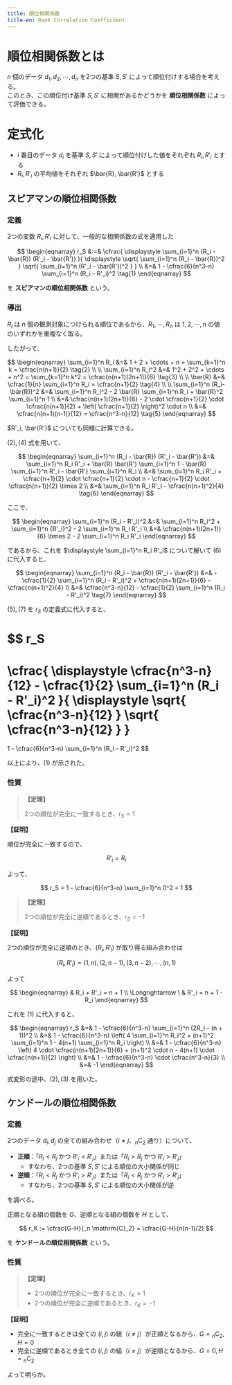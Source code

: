 ```yaml
---
title: 順位相関係数
title-en: Rank Correlation Coefficient
---
```


# 順位相関係数とは

$n$ 個のデータ $d_1, d_2, \cdots, d_n$ を2つの基準 $S, S'$ によって順位付けする場合を考える。  
このとき、この順位付け基準 $S, S'$ に相関があるかどうかを **順位相関係数** によって評価できる。


# 定式化

- $i$ 番目のデータ $d_i$ を基準 $S, S'$ によって順位付けした値をそれぞれ $R_i, R'_i$ とする
- $R_i, R'_i$ の平均値をそれぞれ $\bar{R}, \bar{R'}$ とする

## スピアマンの順位相関係数

### 定義

2つの変数 $R_i, R'_i$ に対して、一般的な相関係数の式を適用した

$$
\begin{eqnarray}
	r_S &:=& \cfrac{
		\displaystyle \sum_{i=1}^n (R_i - \bar{R}) (R'_i - \bar{R'})
	}{
		\displaystyle
		\sqrt{ \sum_{i=1}^n (R_i - \bar{R})^2 }
		\sqrt{ \sum_{i=1}^n (R'_i - \bar{R'})^2 }
	}
	\\ &=&
	1 - \cfrac{6}{n^3-n} \sum_{i=1}^n (R_i - R'_i)^2
	\tag{1}
\end{eqnarray}
$$

を **スピアマンの順位相関係数** という。

### 導出

$R_i$ は $n$ 個の観測対象につけられる順位であるから、$R_1, \cdots, R_n$ は $1, 2, \cdots, n$ の値のいずれかを重複なく取る。

したがって、

$$
\begin{eqnarray}
	\sum_{i=1}^n R_i &=& 1 + 2 + \cdots + n = \sum_{k=1}^n k = \cfrac{n(n+1)}{2}
	\tag{2}
	\\
	\\
	\sum_{i=1}^n R_i^2
	&=&
	1^2 + 2^2 + \cdots + n^2
	=
	\sum_{k=1}^n k^2
	=
	\cfrac{n(n+1)(2n+1)}{6}
	\tag{3}
	\\
	\\
	\bar{R} &=& \cfrac{1}{n} \sum_{i=1}^n R_i = \cfrac{n+1}{2}
	\tag{4}
	\\
	\\
	\sum_{i=1}^n (R_i-\bar{R})^2
	&=&
	\sum_{i=1}^n R_i^2 -
	2 \bar{R} \sum_{i=1}^n R_i +
	\bar{R}^2 \sum_{i=1}^n 1
	\\ &=&
	\cfrac{n(n+1)(2n+1)}{6} -
	2 \cdot \cfrac{n+1}{2} \cdot \cfrac{n(n+1)}{2} +
	\left( \cfrac{n+1}{2} \right)^2 \cdot n
	\\ &=&
	\cfrac{n(n+1)(n-1)}{12}
	= \cfrac{n^3-n}{12}
	\tag{5}
\end{eqnarray}
$$

$R'_i, \bar{R'}$ についても同様に計算できる。  

$(2),(4)$ 式を用いて、

$$
\begin{eqnarray}
	\sum_{i=1}^n (R_i - \bar{R}) (R'_i - \bar{R'})
	&=&
	\sum_{i=1}^n R_i R'_i +
	\bar{R} \bar{R'} \sum_{i=1}^n 1 -
	\bar{R} \sum_{i=1}^n R'_i -
	\bar{R'} \sum_{i=1}^n R_i
	\\ &=&
	\sum_{i=1}^n R_i R'_i +
	\cfrac{n+1}{2} \cdot \cfrac{n+1}{2} \cdot n -
	\cfrac{n+1}{2} \cdot \cfrac{n(n+1)}{2} \times 2
	\\ &=&
	\sum_{i=1}^n R_i R'_i -
	\cfrac{n(n+1)^2}{4}
	\tag{6}
\end{eqnarray}
$$

ここで、

$$
\begin{eqnarray}
	\sum_{i=1}^n (R_i - R'_i)^2
	&=&
	\sum_{i=1}^n R_i^2 +
	\sum_{i=1}^n {R'_i}^2 -
	2 \sum_{i=1}^n R_i R'_i
	\\ &=&
	\cfrac{n(n+1)(2n+1)}{6} \times 2 -
	2 \sum_{i=1}^n R_i R'_i
\end{eqnarray}
$$

であるから、これを $\displaystyle \sum_{i=1}^n R_i R'_i$ について解いて $(6)$ に代入すると、

$$
\begin{eqnarray}
	\sum_{i=1}^n (R_i - \bar{R}) (R'_i - \bar{R'})
	&=&
	- \cfrac{1}{2} \sum_{i=1}^n (R_i - R'_i)^2 +
	\cfrac{n(n+1)(2n+1)}{6} -
	\cfrac{n(n+1)^2}{4}
	\\ &=&
	\cfrac{n^3-n}{12} -
	\cfrac{1}{2} \sum_{i=1}^n (R_i - R'_i)^2
	\tag{7}
\end{eqnarray}
$$

$(5),(7)$ を $r_S$ の定義式に代入すると、

$$
r_S
=
\cfrac{
	\displaystyle 
	\cfrac{n^3-n}{12} -
	\cfrac{1}{2} \sum_{i=1}^n (R_i - R'_i)^2
}{
	\displaystyle
	\sqrt{ \cfrac{n^3-n}{12} }
	\sqrt{ \cfrac{n^3-n}{12} }
}
=
1 - \cfrac{6}{n^3-n} \sum_{i=1}^n (R_i - R'_i)^2
$$

以上により、$(1)$ が示された。


### 性質

> **【定理】**
> 
> 2つの順位が完全に一致するとき、$r_S = 1$

**【証明】**

順位が完全に一致するので、

$$
R'_i = R_i
$$

よって、

$$
r_S = 1 - \cfrac{6}{n^3-n} \sum_{i=1}^n 0^2 = 1
$$

> **【定理】**
> 
> 2つの順位が完全に逆順であるとき、$r_S = -1$

**【証明】**

2つの順位が完全に逆順のとき、$(R_i, R'_i)$ が取り得る組み合わせは

$$
(R_i, R'_i) = (1, n), (2, n-1), (3, n-2), \cdots, (n, 1)
$$

よって

$$
\begin{eqnarray}
	& R_i + R'_i = n + 1
	\\ \Longrightarrow \ & R'_i = n + 1 - R_i
\end{eqnarray}
$$

これを $(1)$ に代入すると、

$$
\begin{eqnarray}
	r_S
	&=&
	1 - \cfrac{6}{n^3-n} \sum_{i=1}^n (2R_i - (n + 1))^2
	\\ &=&
	1 - \cfrac{6}{n^3-n}
	\left(
		4 \sum_{i=1}^n R_i^2 +
		(n+1)^2 \sum_{i=1}^n 1 -
		4(n+1) \sum_{i=1}^n R_i
	\right)
	\\ &=&
	1 - \cfrac{6}{n^3-n}
	\left(
		4 \cdot \cfrac{n(n+1)(2n+1)}{6} +
		(n+1)^2 \cdot n -
		4(n+1) \cdot \cfrac{n(n+1)}{2}
	\right)
	\\ &=&
	1 - \cfrac{6}{n^3-n} \cdot \cfrac{n^3-n}{3}
	\\ &=&
	-1
\end{eqnarray}
$$

式変形の途中、$(2),(3)$ を用いた。


## ケンドールの順位相関係数

### 定義

2つのデータ $d_i, d_j$ の全ての組み合わせ（$i \ne j$、$_n \mathrm{C}_2$ 通り）について、

- **正順**：「$R_i \lt R_j$ かつ $R'_i \lt R'_j$」または「$R_i \gt R_j$ かつ $R'_i \gt R'_j$」
	- すなわち、2つの基準 $S, S'$ による順位の大小関係が同じ
- **逆順**：「$R_i \lt R_j$ かつ $R'_i \gt R'_j$」または「$R_i \lt R_j$ かつ $R'_i \gt R'_j$」
	- すなわち、2つの基準 $S, S'$ による順位の大小関係が逆

を調べる。

正順となる組の個数を $G$、逆順となる組の個数を $H$ として、

$$
r_K := \cfrac{G-H}{_n \mathrm{C}_2} = \cfrac{G-H}{n(n-1)/2}
$$

を **ケンドールの順位相関係数** という。


### 性質

> **【定理】**
> 
> - 2つの順位が完全に一致するとき、$r_K = 1$
> - 2つの順位が完全に逆順であるとき、$r_K = -1$

**【証明】**

- 完全に一致するときは全ての $(i, j)$ の組（$i \ne j$）が正順となるから、$G = {_n}\mathrm{C}_2, H = 0$
- 完全に逆順であるとき全ての $(i, j)$ の組（$i \ne j$）が逆順となるから、$G = 0, H = {_n}\mathrm{C}_2$

よって明らか。
